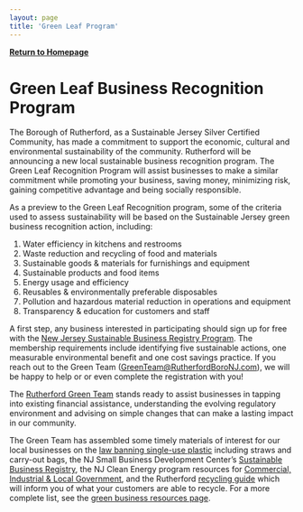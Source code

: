 ```yaml
---
layout: page
title: 'Green Leaf Program'
---
```


[**Return to Homepage**](/)

# Green Leaf Business Recognition Program

The Borough of Rutherford, as a Sustainable Jersey Silver Certified Community, has made a commitment to support the economic, cultural and environmental sustainability of the community. Rutherford will be announcing a new local sustainable business recognition program. The Green Leaf Recognition Program will assist businesses to make a similar commitment while promoting your business, saving money, minimizing risk, gaining competitive advantage and being socially responsible.

As a preview to the Green Leaf Recognition program, some of the criteria used to assess sustainability will be based on the Sustainable Jersey green business recognition action, including:

1. Water efficiency in kitchens and restrooms
1. Waste reduction and recycling of food and materials
1. Sustainable goods & materials for furnishings and equipment
1. Sustainable products and food items
1. Energy usage and efficiency
1. Reusables & environmentally preferable disposables
1. Pollution and hazardous material reduction in operations and equipment
1. Transparency & education for customers and staff

A first step, any business interested in participating should sign up for free with the [New Jersey Sustainable Business Registry Program](http://registry.njsbdc.com/).  The membership requirements include  identifying five sustainable actions, one measurable environmental benefit and one cost savings practice.  If you reach out to the Green Team (GreenTeam@RutherfordBoroNJ.com), we will be happy to help or or even complete the registration with you! 

The [Rutherford Green Team](/committees/green-team/) stands ready to assist businesses in tapping into existing financial assistance, understanding the evolving regulatory environment and advising on simple changes that can make a lasting impact in our community.

The Green Team has assembled some timely materials of interest for our local businesses on the [law banning single-use plastic](https://www.nj.gov/dep/plastic-ban-law/) including straws and carry-out bags, the NJ Small Business Development Center’s [Sustainable Business Registry](http://registry.njsbdc.com/about), the NJ Clean Energy program resources for [Commercial, Industrial & Local Government](https://njcleanenergy.com/commercial-industrial/home/home), and the Rutherford [recycling guide](/departments/public-works/recycling-information/) which will inform you of what your customers are able to recycle. For a more complete list, see the [green business resources page](../green-businesses-resources/).